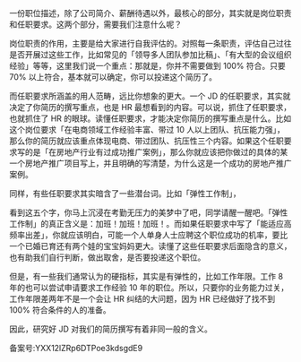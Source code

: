 一份职位描述，除了公司简介、薪酬待遇以外，最核心的部分，其实就是岗位职责和任职要求。这两个部分，需要我们注意什么呢？

岗位职责的作用，主要是给大家进行自我评估的。对照每一条职责，评估自己过往是否开展过这些工作，比如常见的「领导多人团队参加比稿」、「有大型的会议组织经验」等等，这里我们说一个重点：那就是，你并不需要做到 100\% 符合。只要 70\% 以上符合，基本就可以确定，你可以投递这个简历了。

而任职要求所涵盖的用人范畴，远比你想象的更大。一个 JD 的任职要求，其实就决定了你简历的撰写重点，也是 HR 最想看到的内容。可以说，抓住了任职要求，也就抓住了 HR 的眼球。读懂任职要求，才能决定你简历的撰写重点是什么。比如这个岗位要求「在电商领域工作经验丰富、带过 10 人以上团队、抗压能力强」，那么你的简历就应该重点体现电商、带过团队、抗压性三个内容。如果这个任职要求写的是「在房地产行业有过成功推广案例」，那么你就应该把你做过的具体的某一个房地产推广项目写上，并且明确的写清楚，为什么这是一个成功的房地产推广案例。

同样，有些任职要求其实暗含了一些潜台词。比如「弹性工作制」，

看到这五个字，你马上沉浸在考勤无压力的美梦中了吧，同学请醒一醒吧。「弹性工作制」的真正含义是：加班！加班！加班！。而如果任职要求中写了「能适应高频率出差」，你就应该明白，可能一个人单身人士应聘这个职位成功的机率，要比一个已婚已育还有两个娃的宝宝妈妈更大。读懂了这些任职要求后面隐含的意义，也有助我们自行判断，做出取舍，是否要投递这个职位。

但是，有一些我们通常认为的硬指标，其实是有弹性的，比如工作年限。工作 8 年的也可以尝试申请要求工作经验 10 年的职位。所以，只要你的业务能力过关，工作年限差两年不是一个会让 HR 纠结的大问题，因为 HR 已经做好了找不到 100\% 符合条件的人的准备。

因此，研究好 JD 对我们的简历撰写有着非同一般的含义。

  

备案号:YXX12lZRp6DTPoe3kdsgdE9